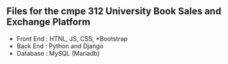 ## Files for the cmpe 312 University Book Sales and Exchange Platform

- Front End : HTNL, JS, CSS, *Bootstrap
- Back  End : Python and Django
- Database  : MySQL (Mariadb)

